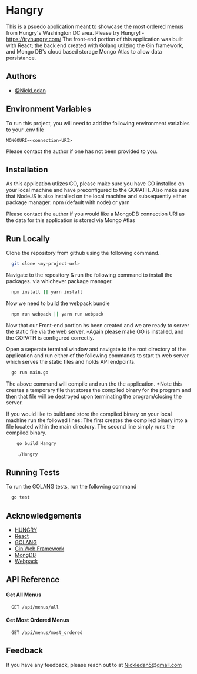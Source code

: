
# Hangry

This is a psuedo application meant to showcase the most ordered menus from Hungry's Washington DC area. Please try Hungry! - https://tryhungry.com/
The front-end portion of this application was built with React; the back end created with Golang utilzing the Gin framework, and Mongo DB's cloud based storage Mongo Atlas to allow data persistance.


## Authors

- [@NickLedan](https://www.github.com/Ledan-bot)


## Environment Variables

To run this project, you will need to add the following environment variables to your .env file

`MONGOURI=<connection-URI>`

Please contact the author if one has not been provided to you.
## Installation

As this application utlizes GO, please make sure you have GO installed on your local machine and have preconfigured to the GOPATH. Also make sure that NodeJS is also installed on the local machine and subsequently either package manager: npm (default with node) or yarn

Please contact the author if you would like a MongoDB connection URI as the data for this application is stored via Mongo Atlas
## Run Locally


Clone the repository from github using the following command.
```bash
  git clone <my-project-url>
```
Navigate to the repository & run the following command to install the packages. via whichever package manager.

```bash
  npm install || yarn install
```
Now we need to build the webpack bundle

```bash
  npm run webpack || yarn run webpack
```
Now that our Front-end portion hs been created and we are ready to server the static file via the web server. *Again please make GO is installed, and the GOPATH is configured correctly.

Open a seperate terminal window and navigate to the root directory of the application and run either of the following commands to start th web server which serves the static files and holds API endpoints.
```bash
  go run main.go
```
The above command will compile and run the the application. *Note this creates a temporary file that stores the compiled binary for the program and then that file will be destroyed upon terminating the program/closing the server.

If you would like to build and store the compiled binary on your local machine run the followed lines: The first creates the compiled binary into a file located within the main directory. The second line simply runs the compiled binary.

```bash
    go build Hangry

    ./Hangry
```

## Running Tests

To run the GOLANG tests, run the following command

```bash
  go test
```


## Acknowledgements

 - [HUNGRY](https://tryhungry.com/)
 - [React](https://reactjs.org)
 - [GOLANG](https://go.dev/)
 - [Gin Web Framework](https://github.com/gin-gonic/gin)
 - [MongDB](https://www.mongodb.com)
 - [Webpack](https://webpack.js.org)


## API Reference

#### Get All Menus

```http
  GET /api/menus/all
```



#### Get Most Ordered Menus

```http
  GET /api/menus/most_ordered
```



## Feedback

If you have any feedback, please reach out to at Nickledan5@gmail.com

